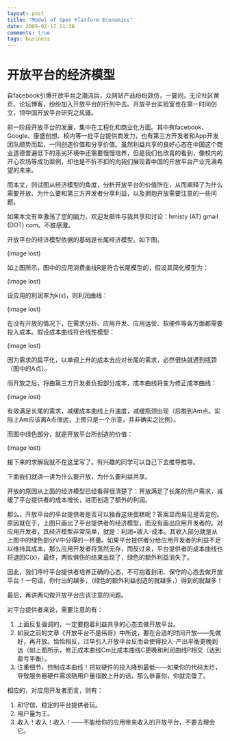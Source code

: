 ```yaml
---
layout: post
title: "Model of Open Platform Economics"
date: 2009-02-17 11:38
comments: true
tags: business
---
```

# 开放平台的经济模型

自facebook引爆开放平台之潮流后，众网站产品纷纷效仿，一霎间，无论社区黄页、论坛博客，纷纷加入开放平台的行列中去。开放平台实验室也在第一时间创立，领中国开放平台研究之风骚。

前一阶段开放平台的发展，集中在工程化和商业化方面。其中有facebook、Google、康盛创想、校内等一批平台提供商发力，也有第三方开发者和App开发团队顺势而起，一同创造价值和分享价值。虽然利益共享的良好心态在中国这个商业道德普遍低下的恶劣环境中还需要慢慢培养，但是我们也欣喜的看到，像校内的开心农场等成功案例，却也是不折不扣的向我们展现着中国的开放平台产业充满希望的未来。

而本文，则试图从经济模型的角度，分析开放平台的价值所在，从而阐释了为什么需要开放、为什么要和第三方开发者分享利益，以及拥抱开放需要注意的一些问题。

如果本文有幸激荡了您的脑力，欢迎发邮件与我共享和讨论：hmisty (AT) gmail (DOT) com。不胜感激。
<!-- more -->


开放平台的经济模型依据的基础是长尾经济模型。如下图。

(image lost)

如上图所示，图中的应用消费曲线R是符合长尾模型的，假设其简化模型为：

(image lost)

设应用的利润率为k(x)，则利润曲线：

(image lost)

在没有开放的情况下，在需求分析、应用开发、应用运营、软硬件等各方面都需要投入成本。假设成本曲线符合线性模型：

(image lost)

因为需求的扁平化，以单调上升的成本去应对长尾的需求，必然很快就遇到瓶颈（图中的A点）。

而开放之后，将由第三方开发者负担部分成本，成本曲线将变为修正成本曲线：

(image lost)

有效满足长尾的需求，减缓成本曲线上升速度，减缓瓶颈出现（后推到Am点。实际上Am应该离A点很远，上图只是一个示意，并非确实之比例）。

而图中绿色部分，就是开放平台所创造的价值：

(image lost)

接下来的求解我就不在这里写了。有兴趣的同学可以自己下去推导推导。


下面我们就讲一讲为什么要开放，为什么要利益共享。

开放的原因从上面的经济模型已经看得很清楚了：开放满足了长尾的用户需求，减缓了平台提供者的成本增长，进而创造了额外的利润。

那么，开放平台的平台提供者是否可以独吞这块蛋糕呢？答案显而易见是否定的。原因就在于，上图只画出了平台提供者的经济模型，而没有画出应用开发者的。对应用开发者，其经济模型非常简单，就是：利润=收入-成本。其收入部分就是从上图中的绿色部分V中分得的一杯羹。如果平台提供者分给应用开发者的利益不足以维持其成本，那么应用开发者将荡然无存，而反过来，平台提供者的成本曲线也将退回C(x)，最终，两败俱伤的结果出现了，绿色的额外利益消失了。

因此，我们呼吁平台提供者培养正确的心态，不可抱着封闭、保守的心态去做开放平台！一句话，你付出的越多，（绿色的额外利益创造的就越多，）得到的就越多！



最后，再讲两句做开放平台应该注意的问题。

对平台提供者来说，需要注意的有：

1. 上面反复强调的，一定要抱着利益共享的心态去做开放平台。
2. 如我之前的文章《开放平台不是伟哥》中所说，要在合适的时间开放——先做好，再开放。恰恰相反，过早引入开放平台反而会使得投入-产出平衡更晚到达（如上图所示，修正成本曲线Cm比成本曲线C更晚和利润曲线P相交（达到盈亏平衡）。
3. 注重细节，控制成本曲线！把软硬件的投入降到最低——如果你的代码太烂，导致服务器硬件需求随用户量指数上升的话，那么恭喜你，你就完蛋了。

相应的，对应用开发者而言，则有：

1. 和守信、稳定的平台提供者玩。
2. 用户量为王。
3. 收入！收入！收入！——不能给你的应用带来收入的开放平台，不要去理会它。
